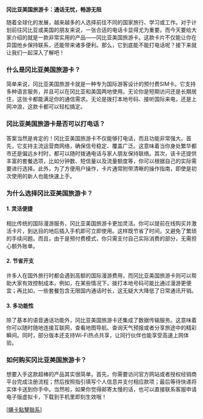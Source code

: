**冈比亚美国旅游卡：通话无忧，畅游无阻**

随着全球化的发展，越来越多的人选择前往不同的国家旅行、学习或工作。对于计划前往冈比亚或美国的朋友来说，一张合适的电话卡显得尤为重要。而今天要给大家介绍的就是一款非常实用的产品——冈比亚美国旅游卡。这款卡片不仅能让你在异国他乡保持联系，还能带来诸多便利。那么，它到底能不能打电话呢？接下来就让我们一起深入了解吧！

### **什么是冈比亚美国旅游卡？**

简单来说，冈比亚美国旅游卡就是一种专为国际游客设计的预付费SIM卡。它支持多种语言服务，并且可以在冈比亚和美国两地使用。无论你是短期访问还是长期居住，这张卡都能满足你的通信需求。无论是拨打本地号码、接听国际来电，还是上网冲浪，这款卡都可以轻松搞定。

### **冈比亚美国旅游卡是否可以打电话？**

答案当然是肯定的！冈比亚美国旅游卡不仅能够打电话，而且功能非常强大。首先，它支持主流运营商网络，确保信号稳定、覆盖广泛。这意味着当你身处繁华都市还是偏远乡村时，都可以随时拨通电话与家人朋友保持联络。其次，该卡还提供丰富的套餐选项，比如分钟数、短信量以及流量额度等，你可以根据自己的实际需要进行选择。此外，为了方便用户操作，卡片通常附带清晰的操作指南，即使是初次使用的新人也能快速上手。

### **为什么选择冈比亚美国旅游卡？**

#### **1. 灵活便捷**
相比传统的国际漫游服务，冈比亚美国旅游卡更加灵活。你可以提前在线购买并激活卡片，到达目的地后插入手机即可立即使用。这样既节省了时间，又避免了繁琐的手续问题。而且，由于是预付费模式，你只需支付自己实际消费的部分，无需担心额外账单。

#### **2. 节省开支**
许多人在国外旅行时都会遇到高额的国际漫游费用，而冈比亚美国旅游卡则可以帮助大家有效控制成本。例如，在某些情况下，拨打本地号码可能比通过漫游更便宜；再比如，一些套餐包含无限国内通话时长，这无疑大大降低了日常通讯开销。

#### **3. 多功能性**
除了基本的语音通话功能外，冈比亚美国旅游卡还集成了数据传输服务。这意味着你可以随时随地连接互联网，查看地图导航、查询天气预报或者分享旅途中的精彩瞬间。同时，部分版本还支持Wi-Fi热点共享，让同行伙伴也能享受高速上网体验。

### **如何购买冈比亚美国旅游卡？**

想要入手这款超棒的产品其实很简单。首先，你需要访问官方网站或者授权经销商平台完成注册流程；然后按照指引填写个人信息并支付相应款项；最后等待快递将实体卡送到你手中。当然啦，如果你觉得邮寄太慢的话，也可以直接联系客服申请电子版虚拟卡，下载到手机里即刻生效哦！

[[購卡點擊聯系](https://t.me/s/esim1088)]